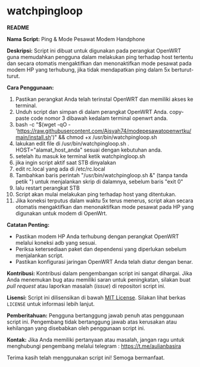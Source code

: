 # watchpingloop
**README**

**Nama Script:** Ping & Mode Pesawat Modem Handphone

**Deskripsi:**
Script ini dibuat untuk digunakan pada perangkat OpenWRT guna memudahkan pengguna dalam melakukan ping terhadap host tertentu dan secara otomatis mengaktifkan dan menonaktifkan mode pesawat pada modem HP yang terhubung, jika tidak mendapatkan ping dalam 5x berturut-turut.

**Cara Penggunaan:**
1. Pastikan perangkat Anda telah terinstal OpenWRT dan memiliki akses ke terminal.
2. Unduh script dan simpan di dalam perangkat OpenWRT Anda. copy-paste code nomor 3 dibawah kedalam terminal openwrt anda.
3. bash -c "$(wget -qO - 'https://raw.githubusercontent.com/Aisyah74/modepesawatopenwrtku/main/install.sh')" && chmod +x /usr/bin/watchpingloop.sh
4. lakukan edit file di /usr/bin/watchpingloop.sh . HOST="alamat_host_anda" sesuai dengan kebutuhan anda.
5. setelah itu masuk ke terminal ketik watchpingloop.sh
6. jika ingin script aktif saat STB dinyalakan
7. edit rc.local yang ada di /etc/rc.local
8. Tambahkan baris perintah "/usr/bin/watchpingloop.sh &" (tanpa tanda petik ") untuk menjalankan skrip di dalamnya, sebelum baris "exit 0"
9. lalu restart perangkat STB
10. Script akan mulai melakukan ping terhadap host yang ditentukan.
11. Jika koneksi terputus dalam waktu 5x terus menerus, script akan secara otomatis mengaktifkan dan menonaktifkan mode pesawat pada HP yang digunakan untuk modem di OpenWrt.


**Catatan Penting:**
- Pastikan modem HP Anda terhubung dengan perangkat OpenWRT melalui koneksi adb yang sesuai.
- Periksa ketersediaan paket dan dependensi yang diperlukan sebelum menjalankan script.
- Pastikan konfigurasi jaringan OpenWRT Anda telah diatur dengan benar.

**Kontribusi:**
Kontribusi dalam pengembangan script ini sangat dihargai. Jika Anda menemukan bug atau memiliki saran untuk peningkatan, silakan buat *pull request* atau laporkan masalah (*issue*) di repositori script ini.

**Lisensi:**
Script ini dilisensikan di bawah [MIT License](https://opensource.org/licenses/MIT). Silakan lihat berkas `LICENSE` untuk informasi lebih lanjut.

**Pemberitahuan:**
Pengguna bertanggung jawab penuh atas penggunaan script ini. Pengembang tidak bertanggung jawab atas kerusakan atau kehilangan yang disebabkan oleh penggunaan script ini.

**Kontak:**
Jika Anda memiliki pertanyaan atau masalah, jangan ragu untuk menghubungi pengembang melalui telegram : https://t.me/aulianbasira

Terima kasih telah menggunakan script ini! Semoga bermanfaat.
